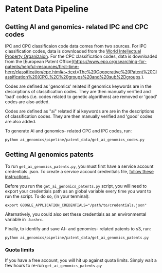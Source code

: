 # Patent Data Pipeline

## Getting AI and genomics- related IPC and CPC codes

IPC and CPC classificaion code data comes from two sources. For IPC classification codes, data is downloaded from the [World Intellectual Property Organizaion](https://www.wipo.int/classifications/ipc/en/ITsupport/Version20220101/index.html). For the CPC classification codes, data is downloaded from the [European Patent Office](https://www.epo.org/searching-for-patents/helpful-resources/first-time-here/classification/cpc.html#:~:text=The%20Cooperative%20Patent%20Classification%20(CPC,%2C%20groups%20and%20sub%2Dgroups.).

Codes are defined as 'genomics' related if genomics keywords are in the descriptions of classification codes. They are then manually verified and 'bad' codes (i.e. codes related to genetic algorithms) are removed or 'good' codes are also added.

Codes are defined as "ai" related if ai keywords are are in the descriptions of classification codes. They are then manually verified and 'good' codes are also added.

To generate AI and genomics- related CPC and IPC codes, run:

`python ai_genomics/pipeline/patent_data/get_ai_genomics_codes.py`

## Getting AI genomics patents

To run `get_ai_genomics_patents.py`, you must first have a service account credentials .json. To create a service account credentials file, [follow these instructions.](https://cloud.google.com/iam/docs/creating-managing-service-accounts)

Before you run the `get_ai_genomics_patents.py` script, you will need to export your credentials path as an global variable every time you want to run the script. To do so, (in your terminal):

`export GOOGLE_APPLICATION_CREDENTIALS="/path/to/credentials.json"`

Alternatively, you could also set these credentials as an environmental variable in `.bashrc`.

Finally, to identify and save AI- and genomics- related patents to s3, run:

`python ai_genomics/pipeline/patent_data/get_ai_genomics_patents.py`

### Quota limits

If you have a free account, you will hit up against quota limits. Simply wait a few hours to re-run `get_ai_genomics_patents.py`
